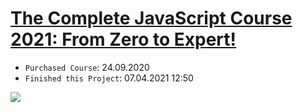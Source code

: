 # [The Complete JavaScript Course 2021: From Zero to Expert!](https://www.udemy.com/course/the-complete-javascript-course/)
* `Purchased Course`: 24.09.2020
* `Finished this Project`: 07.04.2021 12:50

<img src="https://github.com/AJuskys/The_Complete_JavaScript_Course-Projects/blob/master/%235%20-%20Bankist%20Webpage/Capture01.png" />
